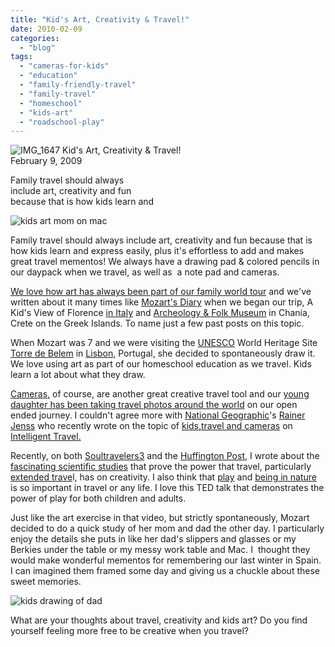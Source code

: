 ```yaml
---
title: "Kid's Art, Creativity & Travel!"
date: 2010-02-09
categories: 
  - "blog"
tags: 
  - "cameras-for-kids"
  - "education"
  - "family-friendly-travel"
  - "family-travel"
  - "homeschool"
  - "kids-art"
  - "roadschool-play"
---
```


![IMG_1647](https://pub-ac94b3f306b24c0dba4238943c97f2e1.r2.dev/6a00e5502a950788330120a87aaa45970b.jpg) Kid's Art, Creativity & Travel!  
February 9, 2009

Family travel should always  
include art, creativity and fun  
because that is how kids learn and

<!--more-->

![kids art mom on mac](https://pub-ac94b3f306b24c0dba4238943c97f2e1.r2.dev/6a00e5502a950788330120a87aaa9e970b.jpg) 

  
Family travel should always include art, creativity and fun because that is how kids learn and express easily, plus it's effortless to add and makes great travel mementos! We always have a drawing pad & colored pencils in our daypack when we travel, as well as  a note pad and cameras.

[We love how art has always been part of our family world tour](http://soultravelers3new.local/2008/07/mobile-mozart-a.html) and we've written about it many times like [Mozart's Diary](http://soultravelers3new.local/2006/09/mozarts-diary.html) when we began our trip, A Kid's View of Florence [in Italy](http://soultravelers3new.local/2008/03/kids-view-of-fl.html#more) and [Archeology & Folk Museum](http://soultravelers3new.local/2007/07/archeology-folk.html) in Chania, Crete on the Greek Islands. To name just a few past posts on this topic.

When Mozart was 7 and we were visiting the [UNESCO](http://whc.unesco.org/) World Heritage Site [Torre de Belem](http://soultravelers3new.local/2008/07/portuguese-day.html) in [Lisbon,](http://soultravelers3new.local/2008/07/luscious-lisbon.html) Portugal, she decided to spontaneously draw it. We love using art as part of our homeschool education as we travel. Kids learn a lot about what they draw.  

  

[Cameras,](http://soultravelers3new.local/2008/07/new-cameras.html#more) of course, are another great creative travel tool and our [young daughter has been taking travel photos around the world](http://soultravelers3new.local/2009/09/family-travel-photo-sweden-pets-cats-children-travel-photography.html) on our open ended journey. I couldn't agree more with [National Geographic](http://www.nationalgeographic.com/)'s [Rainer Jenss](http://blogs.nationalgeographic.com/blogs/intelligenttravel/2010/02/give-your-kids-a-camera.html#comments) who recently wrote on the topic of [kids,travel and cameras](http://blogs.nationalgeographic.com/blogs/intelligenttravel/2010/02/give-your-kids-a-camera.html#comments) on [Intelligent Travel.](http://blogs.nationalgeographic.com/blogs/intelligenttravel/)  

Recently, on both [Soultravelers3](http://soultravelers3new.local/2010/01/seth-godin-lynchpin-education-travel-new-economy-digital-nomad.html) and the [Huffington Post](http://www.huffingtonpost.com/jeanne-dee/seth-godin-linchpin-educa_b_444909.html), I wrote about the [fascinating scientific studies](http://scienceblogs.com/cortex/2009/12/why_we_travel.php) that prove the power that travel, particularly [extended trave](http://soultravelers3new.local/2008/06/how-to-do-exten.html)l, has on creativity. I also think that [play](http://soultravelers3new.local/2007/05/hanging-out-roa.html) and [being in nature](http://soultravelers3new.local/2009/04/family-travel-photohappy-earth-day.html) is so important in travel or any life. I love this TED talk that demonstrates the power of play for both children and adults. 

  

Just like the art exercise in that video, but strictly spontaneously, Mozart decided to do a quick study of her mom and dad the other day. I particularly enjoy the details she puts in like her dad's slippers and glasses or my Berkies under the table or my messy work table and Mac. I  thought they would make wonderful mementos for remembering our last winter in Spain. I can imagined them framed some day and giving us a chuckle about these sweet memories.  

![kids drawing of dad](https://pub-ac94b3f306b24c0dba4238943c97f2e1.r2.dev/6a00e5502a950788330120a87c6568970b.jpg)  
  

What are your thoughts about travel, creativity and kids art? Do you find yourself feeling more free to be creative when you travel?  

#
